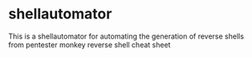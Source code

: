 # shellautomator
This is a shellautomator for automating the generation of reverse shells from pentester monkey reverse shell cheat sheet

